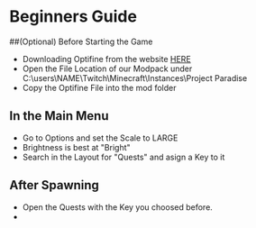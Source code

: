 # Beginners Guide

##(Optional) Before Starting the Game
* Downloading Optifine from the website [HERE](http://adfoc.us/serve/sitelinks/?id=475250&url=http://optifine.net/adloadx?f=OptiFine_1.12.2_HD_U_F5.jar&x=2bbe)
* Open the File Location of our Modpack under C:\\users\NAME\Twitch\Minecraft\Instances\Project Paradise
* Copy the Optifine File into the mod folder

## In the Main Menu
* Go to Options and set the Scale to LARGE
* Brightness is best at "Bright"
* Search in the Layout for "Quests" and asign a Key to it

## After Spawning
* Open the Quests with the Key you choosed before.
* 
